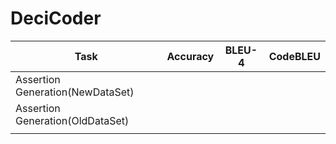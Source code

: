 # DeciCoder

| Task                             | Accuracy | BLEU-4 | CodeBLEU |
|----------------------------------|----------|--------|----------|
| Assertion Generation(NewDataSet) |          |        |          |
| Assertion Generation(OldDataSet) |          |        |          |
|                                  |          |        |          |